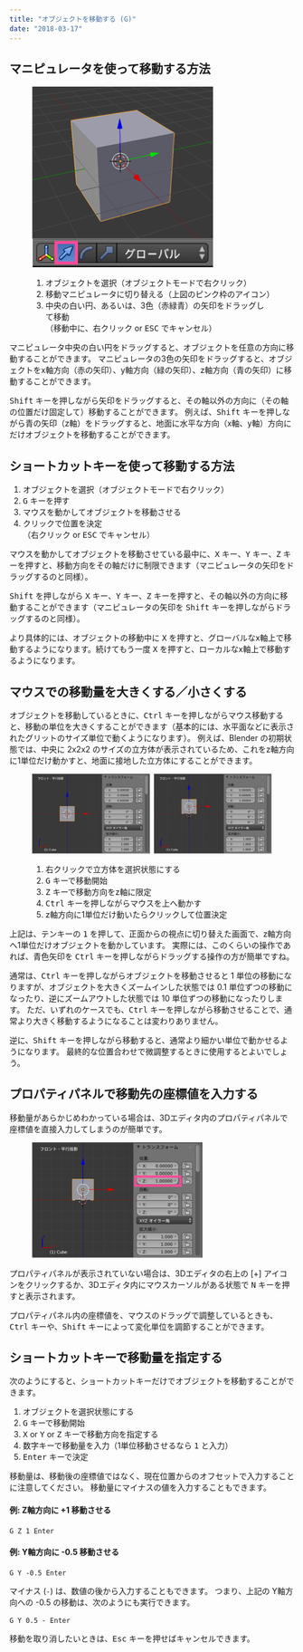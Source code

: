 ```yaml
---
title: "オブジェクトを移動する (G)"
date: "2018-03-17"
---
```


マニピュレータを使って移動する方法
----

<figure>
  <img src="move-001.png" />
  <figcaption>
    <ol>
      <li>オブジェクトを選択（オブジェクトモードで右クリック）</li>
      <li>移動マニピュレータに切り替える（上図のピンク枠のアイコン）</li>
      <li>中央の白い円、あるいは、3色（赤緑青）の矢印をドラッグして移動<br>（移動中に、右クリック or <kbd>ESC</kbd> でキャンセル）</li>
    </ol>
  </figcaption>
</figure>

マニピュレータ中央の白い円をドラッグすると、オブジェクトを任意の方向に移動することができます。
マニピュレータの3色の矢印をドラッグすると、オブジェクトをx軸方向（赤の矢印）、y軸方向（緑の矢印）、z軸方向（青の矢印）に移動することができます。

<kbd>Shift</kbd> キーを押しながら矢印をドラッグすると、その軸以外の方向に（その軸の位置だけ固定して）移動することができます。
例えば、<kbd>Shift</kbd> キーを押しながら青の矢印（z軸）をドラッグすると、地面に水平な方向（x軸、y軸）方向にだけオブジェクトを移動することができます。


ショートカットキーを使って移動する方法
----

1. オブジェクトを選択（オブジェクトモードで右クリック）
2. <kbd>G</kbd> キーを押す
3. マウスを動かしてオブジェクトを移動させる
4. クリックで位置を決定<br>（右クリック or <kbd>ESC</kbd> でキャンセル）

マウスを動かしてオブジェクトを移動させている最中に、<kbd>X</kbd> キー、<kbd>Y</kbd> キー、<kbd>Z</kbd> キーを押すと、移動方向をその軸だけに制限できます（マニピュレータの矢印をドラッグするのと同様）。

<kbd>Shift</kbd> を押しながら <kbd>X</kbd> キー、<kbd>Y</kbd> キー、<kbd>Z</kbd> キーを押すと、その軸以外の方向に移動することができます（マニピュレータの矢印を <kbd>Shift</kbd> キーを押しながらドラッグするのと同様）。

<div class="note">
より具体的には、オブジェクトの移動中に <kbd>X</kbd> を押すと、グローバルなx軸上で移動するようになります。続けてもう一度 <kbd>X</kbd> を押すと、ローカルなx軸上で移動するようになります。
</div>


マウスでの移動量を大きくする／小さくする
----

オブジェクトを移動しているときに、<kbd>Ctrl</kbd> キーを押しながらマウス移動すると、移動の単位を大きくすることができます（基本的には、水平面などに表示されたグリットのサイズ単位で動くようになります）。
例えば、Blender の初期状態では、中央に 2x2x2 のサイズの立方体が表示されているため、これをz軸方向に1単位だけ動かすと、地面に接地した立方体にすることができます。

<figure>
  <img src="move-002.png" />
  <figcaption>
    <ol>
      <li>右クリックで立方体を選択状態にする</li>
      <li><kbd>G</kbd> キーで移動開始</li>
      <li><kbd>Z</kbd> キーで移動方向をz軸に限定</li>
      <li><kbd>Ctrl</kbd> キーを押しながらマウスを上へ動かす</li>
      <li>z軸方向に1単位だけ動いたらクリックして位置決定</li>
    </ol>
  </figcaption>
</figure>

上記は、テンキーの <kbd>1</kbd> を押して、正面からの視点に切り替えた画面で、z軸方向へ1単位だけオブジェクトを動かしています。
実際には、このくらいの操作であれば、青色矢印を <kbd>Ctrl</kbd> キーを押しながらドラッグする操作の方が簡単ですね。

<div class="note">
通常は、<kbd>Ctrl</kbd> キーを押しながらオブジェクトを移動させると 1 単位の移動になりますが、オブジェクトを大きくズームインした状態では 0.1 単位ずつの移動になったり、逆にズームアウトした状態では 10 単位ずつの移動になったりします。
ただ、いずれのケースでも、<kbd>Ctrl</kbd> キーを押しながら移動させることで、通常より大きく移動するようになることは変わりありません。
</div>

逆に、<kbd>Shift</kbd> キーを押しながら移動すると、通常より細かい単位で動かせるようになります。
最終的な位置合わせで微調整するときに使用するとよいでしょう。


プロパティパネルで移動先の座標値を入力する
----

移動量があらかじめわかっている場合は、3Dエディタ内のプロパティパネルで座標値を直接入力してしまうのが簡単です。

<figure>
  <img src="move-003.png" />
</figure>

プロパティパネルが表示されていない場合は、3Dエディタの右上の [+] アイコンをクリックするか、3Dエディタ内にマウスカーソルがある状態で <kbd>N</kbd> キーを押すと表示されます。

プロパティパネル内の座標値を、マウスのドラッグで調整しているときも、<kbd>Ctrl</kbd> キーや、<kbd>Shift</kbd> キーによって変化単位を調節することができます。


ショートカットキーで移動量を指定する
----

次のようにすると、ショートカットキーだけでオブジェクトを移動することができます。

1. オブジェクトを選択状態にする
2. <kbd>G</kbd> キーで移動開始
3. <kbd>X</kbd> or <kbd>Y</kbd> or <kbd>Z</kbd> キーで移動方向を指定する
4. 数字キーで移動量を入力（1単位移動させるなら <kbd>1</kbd> と入力）
5. <kbd>Enter</kbd> キーで決定

移動量は、移動後の座標値ではなく、現在位置からのオフセットで入力することに注意してください。
移動量にマイナスの値を入力することもできます。

#### 例: Z軸方向に +1 移動させる

~~~
G Z 1 Enter
~~~

#### 例: Y軸方向に -0.5 移動させる

~~~
G Y -0.5 Enter
~~~

マイナス (`-`) は、数値の後から入力することもできます。
つまり、上記の Y軸方向への -0.5 の移動は、次のようにも実行できます。

~~~
G Y 0.5 - Enter
~~~

移動を取り消したいときは、<kbd>Esc</kbd> キーを押せばキャンセルできます。

